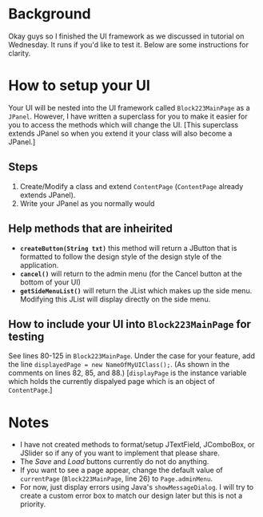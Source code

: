 # Background

Okay guys so I finished the UI framework as we discussed in tutorial on Wednesday.
It runs if you'd like to test it. Below are some instructions for clarity.

# How to setup your UI
Your UI will be nested into the UI framework called `Block223MainPage` as a `JPanel`.
However, I have written a superclass for you to make it easier for you to access the methods
which will change the UI. [This superclass extends JPanel so when you extend it your class
will also become a JPanel.]

## Steps
1. Create/Modify a class and extend `ContentPage` (`ContentPage` already extends JPanel).
2. Write your JPanel as you normally would

## Help methods that are inheirited
- **`createButton(String txt)`** this method will return a JButton that is formatted 
to follow the design style of the design style of the application.
- **`cancel()`** will return to the admin menu (for the Cancel button at the bottom of your UI)
- **`getSideMenuList()`** will return the JList which makes up the side menu.
Modifying this JList will display directly on the side menu.

## How to include your UI into `Block223MainPage` for testing
See lines 80-125 in `Block223MainPage`.
Under the case for your feature, add the line `displayedPage = new NameOfMyUIClass();`.
(As shown in the comments on lines 82, 85, and 88.)
[`displayPage` is the instance variable which holds the currently dispalyed page 
which is an object of `ContentPage`.]

# Notes
- I have not created methods to format/setup JTextField, JComboBox, or JSlider so if any of you want to
implement that please share.
- The *Save* and *Load* buttons currently do not do anything.
- If you want to see a page appear, change the default value of `currentPage` (`Block223MainPage`, line 26) to `Page.adminMenu`.
- For now, just display errors using Java's `showMessageDialog`. I will try to create a custom error box
to match our design later but this is not a priority.